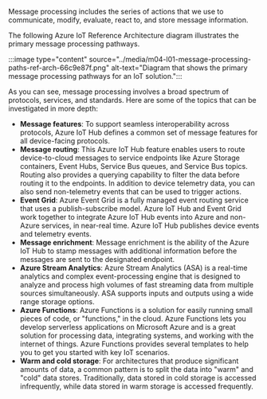 Message processing includes the series of actions that we use to communicate, modify, evaluate, react to, and store message information.

The following Azure IoT Reference Architecture diagram illustrates the primary message processing pathways.

:::image type="content" source="../media/m04-l01-message-processing-paths-ref-arch-66c9e87f.png" alt-text="Diagram that shows the primary message processing pathways for an IoT solution.":::

As you can see, message processing involves a broad spectrum of protocols, services, and standards. Here are some of the topics that can be investigated in more depth:

* **Message features**: To support seamless interoperability across protocols, Azure IoT Hub defines a common set of message features for all device-facing protocols.
* **Message routing**: This Azure IoT Hub feature enables users to route device-to-cloud messages to service endpoints like Azure Storage containers, Event Hubs, Service Bus queues, and Service Bus topics. Routing also provides a querying capability to filter the data before routing it to the endpoints. In addition to device telemetry data, you can also send non-telemetry events that can be used to trigger actions.
* **Event Grid**: Azure Event Grid is a fully managed event routing service that uses a publish-subscribe model. Azure IoT Hub and Event Grid work together to integrate Azure IoT Hub events into Azure and non-Azure services, in near-real time. Azure IoT Hub publishes device events and telemetry events.
* **Message enrichment**: Message enrichment is the ability of the Azure IoT Hub to stamp messages with additional information before the messages are sent to the designated endpoint.
* **Azure Stream Analytics**: Azure Stream Analytics (ASA) is a real-time analytics and complex event-processing engine that is designed to analyze and process high volumes of fast streaming data from multiple sources simultaneously. ASA supports inputs and outputs using a wide range storage options.
* **Azure Functions**: Azure Functions is a solution for easily running small pieces of code, or "functions," in the cloud. Azure Functions lets you develop serverless applications on Microsoft Azure and is a great solution for processing data, integrating systems, and working with the internet of things. Azure Functions provides several templates to help you to get you started with key IoT scenarios.
* **Warm and cold storage**: For architectures that produce significant amounts of data, a common pattern is to split the data into "warm" and "cold" data stores. Traditionally, data stored in cold storage is accessed infrequently, while data stored in warm storage is accessed frequently.
